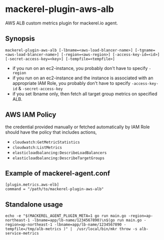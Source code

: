 mackerel-plugin-aws-alb
===========================

AWS ALB custom metrics plugin for mackerel.io agent.

## Synopsis

```shell
mackerel-plugin-aws-alb [-lbname=<aws-load-blancer-name>] [-tgname=<aws-load-blancer-name>] [-region=<aws-region>] [-access-key-id=<id>] [-secret-access-key=<key>] [-tempfile=<tempfile>]
```
* if you run on an ec2-instance, you probably don't have to specify `-region`
* if you run on an ec2-instance and the instance is associated with an appropriate IAM Role, you probably don't have to specify `-access-key-id` & `-secret-access-key`
* if you set lbname only, then fetch all target group metrics on specified ALB.

## AWS IAM Policy
the credential provided manually or fetched automatically by IAM Role should have the policy that includes actions, 
- `cloudwatch:GetMetricStatistics` 
- `cloudwatch:ListMetrics`
- `elasticloadbalancing:DescribeLoadBalancers`
- `elasticloadbalancing:DescribeTargetGroups`

## Example of mackerel-agent.conf

```
[plugin.metrics.aws-elb]
command = "/path/to/mackerel-plugin-aws-alb"
```

## Standalone usage

```
echo -e "$(MACKEREL_AGENT_PLUGIN_META=1 go run main.go -region=ap-northeast-1 -lbname=app/lb-name/1234567890)\n$(go run main.go -region=ap-northeast-1 -lbname=app/lb-name/1234567890 -tempfile=/tmp/alb-metrics )" |  /usr/local/bin/mkr throw -s alb-service-metrics
```